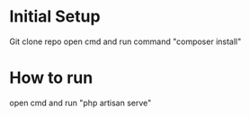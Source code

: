 # Initial Setup

Git clone repo
open cmd and run command "composer install"

# How to run

open cmd and run "php artisan serve"
